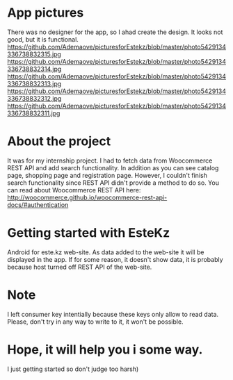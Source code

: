 # App pictures
There was no designer for the app, so I ahad create the design. It looks not good, but it is functional.
https://github.com/Ademaove/picturesforEstekz/blob/master/photo5429134336738832315.jpg
https://github.com/Ademaove/picturesforEstekz/blob/master/photo5429134336738832314.jpg
https://github.com/Ademaove/picturesforEstekz/blob/master/photo5429134336738832313.jpg
https://github.com/Ademaove/picturesforEstekz/blob/master/photo5429134336738832312.jpg
https://github.com/Ademaove/picturesforEstekz/blob/master/photo5429134336738832311.jpg
# About the project
It was for my internship project. I had to fetch data from Woocommerce REST API and add search functionality. In addition as you can see catalog page, shopping page and registration page. However, I couldn't finish search functionality since REST API didn't provide a method to do so. You can read about Woocommerce REST API here: http://woocommerce.github.io/woocommerce-rest-api-docs/#authentication
# Getting started with EsteKz
 Android for este.kz web-site. As data added to the web-site it will be displayed in the app. If for some reason, it doesn't show data, it is probably because host turned off REST API of the web-site.
# Note
I left consumer key intentially because these keys only allow to read data. Please, don't try in any way to write to it, it won't be possible.
# Hope, it will help you i some way. 
I just getting started so don't judge too harsh)
